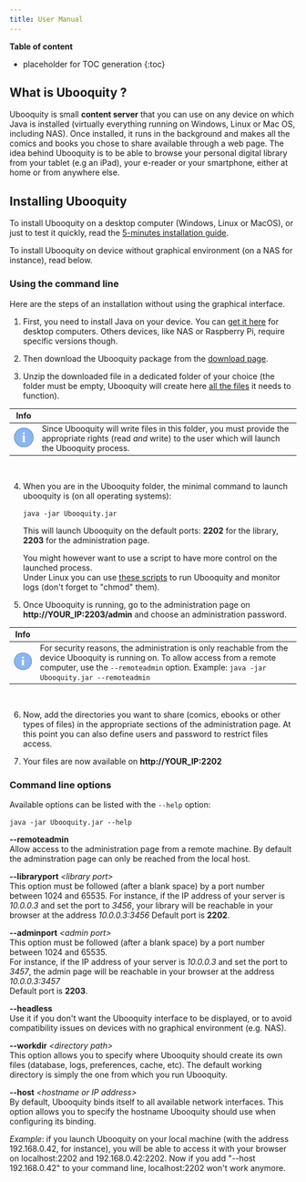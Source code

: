 ```yaml
---
title: User Manual
---
```


**Table of content**

* placeholder for TOC generation
{:toc}

## What is Ubooquity ?

Ubooquity is small **content server** that you can use on any device on which Java is installed (virtually everything running on Windows, Linux or Mac OS, including NAS).
Once installed, it runs in the background and makes all the comics and books you chose to share available through a web page.
The idea behind Ubooquity is to be able to browse your personal digital library from your tablet (e.g an iPad), your e-reader or your smartphone, either at home or from anywhere else.

## Installing Ubooquity

To install Ubooquity on a desktop computer (Windows, Linux or MacOS), or just to test it quickly, read the [5-minutes installation guide](installation-guide.html).

To install Ubooquity on device without graphical environment (on a NAS for instance), read below.

### Using the command line

Here are the steps of an installation without using the graphical interface.

1. First, you need to install Java on your device. You can [get it here](https://www.java.com/en/download/manual.jsp) for desktop computers. Others devices, like NAS or Raspberry Pi, require specific versions though.  

2. Then download the Ubooquity package from the [download page](http://vaemendis.net/ubooquity/static2/download).  

3. Unzip the downloaded file in a dedicated folder of your choice (the folder must be empty, Ubooquity will create here [all the files](dir-structure.html) it needs to function).  

| Info | |
|-|-|
| ![](../assets/images/info.png)| Since Ubooquity will write files in this folder, you must provide the appropriate rights (read _and_ write) to the user which will launch the Ubooquity process. |
<br>
  

4. When you are in the Ubooquity folder, the minimal command to launch ubooquity is (on all operating systems):
    ```
    java -jar Ubooquity.jar
    ```
    This will launch Ubooquity on the default ports: **2202** for the library, **2203** for the administration page.  

    You might however want to use a script to have more control on the launched process.  
    Under Linux you can use [these scripts](http://vaemendis.net/ubooquity/downloads/scripts/) to run Ubooquity and monitor logs (don't forget to "chmod" them).

5. Once Ubooquity is running, go to the administration page on **http://YOUR_IP:2203/admin** and choose an administration password.  

| Info | |
|-|-|
| ![](../assets/images/info.png)| For security reasons, the administration is only reachable from the device Ubooquity is running on. To allow access from a remote computer, use the `--remoteadmin` option. Example: `java -jar Ubooquity.jar --remoteadmin` |
<br>

6. Now, add the directories you want to share (comics, ebooks or other types of files) in the appropriate sections of the administration page. At this point you can also define users and password to restrict files access.  

7. Your files are now available on **http://YOUR_IP:2202**

### Command line options

Available options can be listed with the `--help` option:
```
java -jar Ubooquity.jar --help
```

**--remoteadmin**  
Allow access to the administration page from a remote machine. By default the adminstration page can only be reached from the local host.

**--libraryport** _\<library port\>_  
This option must be followed (after a blank space) by a port number between 1024 and 65535.
For instance, if the IP address of your server is _10.0.0.3_ and set the port to _3456_, your library will be reachable in your browser at the address _10.0.0.3:3456_
Default port is **2202**.

**--adminport** _\<admin port\>_  
This option must be followed (after a blank space) by a port number between 1024 and 65535.  
For instance, if the IP address of your server is _10.0.0.3_ and set the port to _3457_, the admin page will be reachable in your browser at the address _10.0.0.3:3457_  
Default port is **2203**.

**--headless**  
Use it if you don't want the Ubooquity interface to be displayed, or to avoid compatibility issues on devices with no graphical environment (e.g. NAS).

**--workdir** _\<directory path\>_  
This option allows you to specify where Ubooquity should create its own files (database, logs, preferences, cache, etc). The default working directory is simply the one from which you run Ubooquity.

**--host** _\<hostname or IP address\>_  
By default, Ubooquity binds itself to all available network interfaces. This option allows you to specify the hostname Ubooquity should use when configuring its binding.  

_Example_: if you launch Ubooquity on your local machine (with the address 192.168.0.42, for instance), you will be able to access it with your browser on localhost:2202 and 192.168.0.42:2202. Now if you add "--host 192.168.0.42" to your command line, localhost:2202 won't work anymore.
